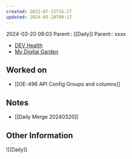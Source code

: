 ```yaml
---
created: 2022-07-15T16:27
updated: 2024-03-20T09:17
---
```

2024-03-20 09:03
Parent:: [[Daily]] 
Parent:: xxxx

- [DEV Health](https://health-configdev.mixtelematics.com/public/mapshow.htm?id=2001&mapid=1A35514B-E08F-4B7C-90B8-CD1774AE8CA3)
- [My Digital Garden](https://my-digital-garden-ten-inky.vercel.app/)

## Worked on

- [[OE-496 API Config Groups and columns]]

## Notes

- [[Daily Merge 20240320]]

## Other Information

![[Daily]]
